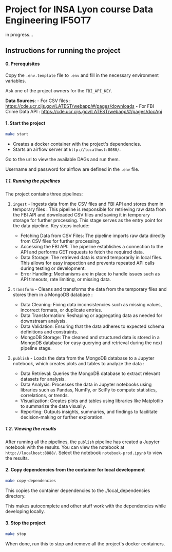 # Project for INSA Lyon course Data Engineering IF5OT7

in progress...

## Instructions for running the project

#### 0. Prerequisites

Copy the `.env.template` file to `.env` and fill in the necessary environment variables.

Ask one of the project owners for the `FBI_API_KEY`.

  **Data Sources**: 
      - For CSV files : https://cde.ucr.cjis.gov/LATEST/webapp/#/pages/downloads
      - For FBI Crime Data API : https://cde.ucr.cjis.gov/LATEST/webapp/#/pages/docApi

#### 1. Start the project

```bash
make start
```

- Creates a docker container with the project's dependencies.
- Starts an airflow server at `http://localhost:8080/`.

Go to the url to view the available DAGs and run them.

Username and password for airflow are defined in the `.env` file.

##### 1.1. Running the pipelines

The project contains three pipelines:

1. `ingest` - Ingests data from the CSV files and FBI API and stores them in temporary files :
   This pipeline is responsible for retrieving raw data from the FBI API and downloaded CSV files and saving it in temporary storage for further processing. This stage serves as the entry point for the data pipeline. Key steps include:

    - Fetching Data from CSV Files: The pipeline imports raw data directly from CSV files for further processing.
    - Accessing the FBI API: The pipeline establishes a connection to the API and performs GET requests to fetch the required data.
    - Data Storage: The retrieved data is stored temporarily in local files. This allows for easy inspection and prevents repeated API calls during testing or development.
    - Error Handling: Mechanisms are in place to handle issues such as API timeouts, rate limiting, or missing data.
   
2. `transform` - Cleans and transforms the data from the temporary files and stores them in a MongoDB database :

    - Data Cleaning: Fixing data inconsistencies such as missing values, incorrect formats, or duplicate entries.
    - Data Transformation: Reshaping or aggregating data as needed for downstream analysis.
    - Data Validation: Ensuring that the data adheres to expected schema definitions and constraints.
    - MongoDB Storage: The cleaned and structured data is stored in a MongoDB database for easy querying and retrieval during the next pipeline stage.

3. `publish` - Loads the data from the MongoDB database to a Jupyter notebook, which creates plots and tables to analyze the data :

    - Data Retrieval: Queries the MongoDB database to extract relevant datasets for analysis.
    - Data Analysis: Processes the data in Jupyter notebooks using libraries such as Pandas, NumPy, or SciPy to compute statistics, correlations, or trends.
    - Visualization: Creates plots and tables using libraries like Matplotlib to summarize the data visually.
    - Reporting: Outputs insights, summaries, and findings to facilitate decision-making or further exploration.


##### 1.2. Viewing the results

After running all the pipelines, the `publish` pipeline has created a Jupyter notebook with the results. You can view the notebook at `http://localhost:8888/`. Select the notebook `notebook-prod.ipynb` to view the results.

#### 2. Copy dependencies from the container for local development

```bash
make copy-dependencies
```

This copies the container dependencies to the ./local_dependencies directory.

This makes autocomplete and other stuff work with the dependencies while developing locally.

#### 3. Stop the project

```bash
make stop
```

When done, run this to stop and remove all the project's docker containers.
